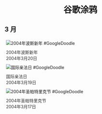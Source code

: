 
<h1 align="center"> 谷歌涂鸦 </h1>




## 3 月

<div class="image">


<img src="" alt="2004年波斯新年 #GoogleDoodle" style="margin: 5px"/>
<div class="info" style="font-size: 14px; color:#333333; margin:5px"><div class="title">2004年波斯新年</div><div class="date">2004年3月20日</div></div>

<img src="" alt="国际亲法日 #GoogleDoodle" style="margin: 5px"/>
<div class="info" style="font-size: 14px; color:#333333; margin:5px"><div class="title">国际亲法日</div><div class="date">2004年3月19日</div></div>

<img src="" alt="2004年圣帕特里克节 #GoogleDoodle" style="margin: 5px"/>
<div class="info" style="font-size: 14px; color:#333333; margin:5px"><div class="title">2004年圣帕特里克节</div><div class="date">2004年3月17日</div></div>

</div>








